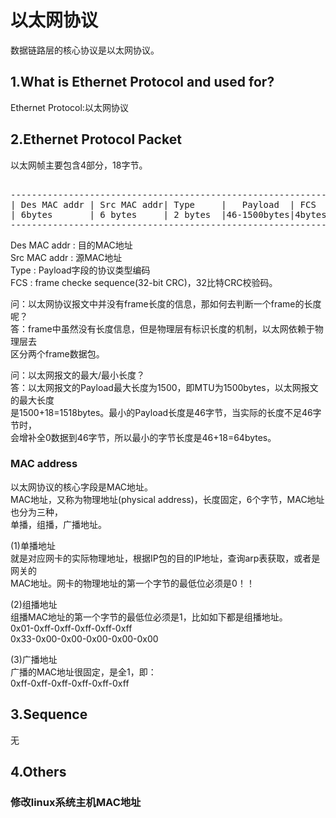 # 以太网协议    
数据链路层的核心协议是以太网协议。    

## 1.What is Ethernet Protocol and used for?
Ethernet Protocol:以太网协议  
  
## 2.Ethernet Protocol Packet        
以太网帧主要包含4部分，18字节。          
<pre>        
--------------------------------------------------------------        
| Des MAC addr | Src MAC addr| Type     |   Payload  | FCS  |        
| 6bytes       | 6 bytes     | 2 bytes  |46-1500bytes|4bytes|        
--------------------------------------------------------------        
</pre>        
Des MAC addr : 目的MAC地址  
Src MAC addr : 源MAC地址  
Type : Payload字段的协议类型编码        
FCS : frame checke sequence(32-bit CRC)，32比特CRC校验码。        
    
问：以太网协议报文中并没有frame长度的信息，那如何去判断一个frame的长度呢？      
答：frame中虽然没有长度信息，但是物理层有标识长度的机制，以太网依赖于物理层去  
	区分两个frame数据包。      
    
问：以太网报文的最大/最小长度？      
答：以太网报文的Payload最大长度为1500，即MTU为1500bytes，以太网报文的最大长度  
    是1500+18=1518bytes。最小的Payload长度是46字节，当实际的长度不足46字节时，  
	会增补全0数据到46字节，所以最小的字节长度是46+18=64bytes。  
  
### MAC address      
以太网协议的核心字段是MAC地址。        
MAC地址，又称为物理地址(physical address)，长度固定，6个字节，MAC地址也分为三种，      
单播，组播，广播地址。            
          
(1)单播地址    
就是对应网卡的实际物理地址，根据IP包的目的IP地址，查询arp表获取，或者是网关的          
MAC地址。网卡的物理地址的第一个字节的最低位必须是0！！            
          
(2)组播地址         
组播MAC地址的第一个字节的最低位必须是1，比如如下都是组播地址。            
0x01-0xff-0xff-0xff-0xff-0xff            
0x33-0x00-0x00-0x00-0x00-0x00            
          
(3)广播地址    
广播的MAC地址很固定，是全1，即：            
0xff-0xff-0xff-0xff-0xff-0xff            

## 3.Sequence 
无  

## 4.Others
### 修改linux系统主机MAC地址
